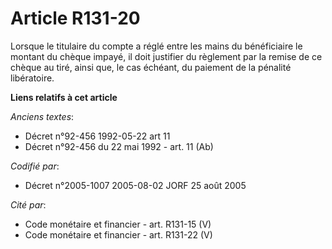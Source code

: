 # Article R131-20

Lorsque le titulaire du compte a réglé entre les mains du bénéficiaire le montant du chèque impayé, il doit justifier du
règlement par la remise de ce chèque au tiré, ainsi que, le cas échéant, du paiement de la pénalité libératoire.

**Liens relatifs à cet article**

_Anciens textes_:

  - Décret n°92-456 1992-05-22 art 11
  - Décret n°92-456 du 22 mai 1992 - art. 11 (Ab)

_Codifié par_:

  - Décret n°2005-1007 2005-08-02 JORF 25 août 2005

_Cité par_:

  - Code monétaire et financier - art. R131-15 (V)
  - Code monétaire et financier - art. R131-22 (V)
